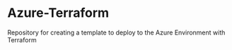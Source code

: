 # Azure-Terraform
Repository for creating a template to deploy to the Azure Environment with Terraform
